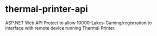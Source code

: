 # thermal-printer-api
ASP.NET Web API Project to allow 10000-Lakes-Gaming/registration to interface with remote device running Thermal Printer.
